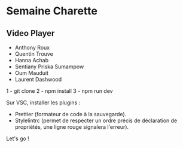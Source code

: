 <h1>Semaine Charette</h1>

<h2>Video Player</h2>

<ul>
  <li>Anthony Roux</li>
  <li>Quentin Trouve</li>
  <li>Hanna Achab</li>
  <li>Sentiany Priska Sumampow</li>
  <li>Oum Mauduit</li>
  <li>Laurent Dashwood</li>
</ul>

1 - git clone
2 - npm install
3 - npm run dev

Sur VSC, installer les plugins :

- Prettier (formateur de code à la sauvegarde).
- Stylelintrc (permet de respecter un ordre précis de déclaration de propriétés, une ligne rouge signalera l'erreur).

Let's go !
